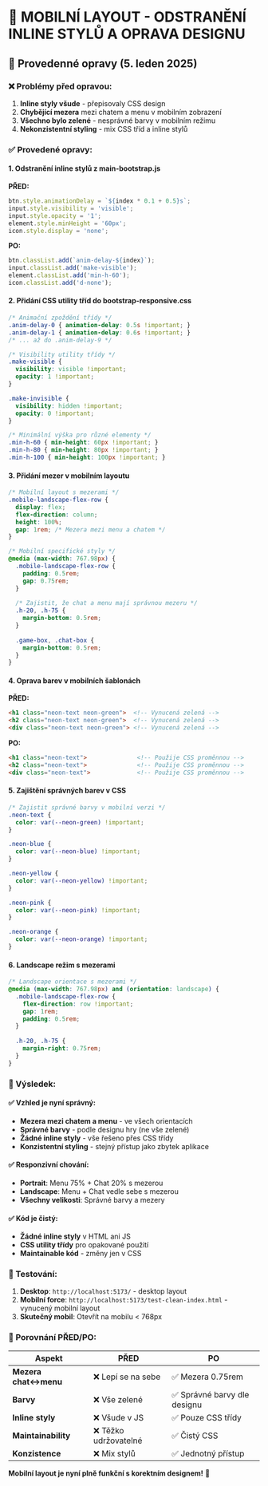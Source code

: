 # 🎨 MOBILNÍ LAYOUT - ODSTRANĚNÍ INLINE STYLŮ A OPRAVA DESIGNU

## 🎯 Provedenné opravy (5. leden 2025)

### ❌ Problémy před opravou:
1. **Inline styly všude** - přepisovaly CSS design
2. **Chybějící mezera** mezi chatem a menu v mobilním zobrazení
3. **Všechno bylo zelené** - nesprávné barvy v mobilním režimu
4. **Nekonzistentní styling** - mix CSS tříd a inline stylů

### ✅ Provedené opravy:

#### 1. **Odstranění inline stylů z main-bootstrap.js**
**PŘED:**
```javascript
btn.style.animationDelay = `${index * 0.1 + 0.5}s`;
input.style.visibility = 'visible';
input.style.opacity = '1';
element.style.minHeight = '60px';
icon.style.display = 'none';
```

**PO:**
```javascript
btn.classList.add(`anim-delay-${index}`);
input.classList.add('make-visible');
element.classList.add('min-h-60');
icon.classList.add('d-none');
```

#### 2. **Přidání CSS utility tříd do bootstrap-responsive.css**
```css
/* Animační zpoždění třídy */
.anim-delay-0 { animation-delay: 0.5s !important; }
.anim-delay-1 { animation-delay: 0.6s !important; }
/* ... až do .anim-delay-9 */

/* Visibility utility třídy */
.make-visible {
  visibility: visible !important;
  opacity: 1 !important;
}

.make-invisible {
  visibility: hidden !important;
  opacity: 0 !important;
}

/* Minimální výška pro různé elementy */
.min-h-60 { min-height: 60px !important; }
.min-h-80 { min-height: 80px !important; }
.min-h-100 { min-height: 100px !important; }
```

#### 3. **Přidání mezer v mobilním layoutu**
```css
/* Mobilní layout s mezerami */
.mobile-landscape-flex-row {
  display: flex;
  flex-direction: column;
  height: 100%;
  gap: 1rem; /* Mezera mezi menu a chatem */
}

/* Mobilní specifické styly */
@media (max-width: 767.98px) {
  .mobile-landscape-flex-row {
    padding: 0.5rem;
    gap: 0.75rem;
  }
  
  /* Zajistit, že chat a menu mají správnou mezeru */
  .h-20, .h-75 {
    margin-bottom: 0.5rem;
  }
  
  .game-box, .chat-box {
    margin-bottom: 0.5rem;
  }
}
```

#### 4. **Oprava barev v mobilních šablonách**
**PŘED:**
```html
<h1 class="neon-text neon-green">  <!-- Vynucená zelená -->
<h2 class="neon-text neon-green">  <!-- Vynucená zelená -->
<div class="neon-text neon-green"> <!-- Vynucená zelená -->
```

**PO:**
```html
<h1 class="neon-text">              <!-- Použije CSS proměnnou -->
<h2 class="neon-text">              <!-- Použije CSS proměnnou -->
<div class="neon-text">             <!-- Použije CSS proměnnou -->
```

#### 5. **Zajištění správných barev v CSS**
```css
/* Zajistit správné barvy v mobilní verzi */
.neon-text {
  color: var(--neon-green) !important;
}

.neon-blue {
  color: var(--neon-blue) !important;
}

.neon-yellow {
  color: var(--neon-yellow) !important;
}

.neon-pink {
  color: var(--neon-pink) !important;
}

.neon-orange {
  color: var(--neon-orange) !important;
}
```

#### 6. **Landscape režim s mezerami**
```css
/* Landscape orientace s mezerami */
@media (max-width: 767.98px) and (orientation: landscape) {
  .mobile-landscape-flex-row {
    flex-direction: row !important;
    gap: 1rem;
    padding: 0.5rem;
  }
  
  .h-20, .h-75 {
    margin-right: 0.75rem;
  }
}
```

### 📱 Výsledek:

#### ✅ **Vzhled je nyní správný:**
- **Mezera mezi chatem a menu** - ve všech orientacích
- **Správné barvy** - podle designu hry (ne vše zelené)
- **Žádné inline styly** - vše řešeno přes CSS třídy
- **Konzistentní styling** - stejný přístup jako zbytek aplikace

#### ✅ **Responzivní chování:**
- **Portrait**: Menu 75% + Chat 20% s mezerou
- **Landscape**: Menu + Chat vedle sebe s mezerou
- **Všechny velikosti**: Správné barvy a mezery

#### ✅ **Kód je čistý:**
- **Žádné inline styly** v HTML ani JS
- **CSS utility třídy** pro opakované použití
- **Maintainable kód** - změny jen v CSS

### 🧪 Testování:
1. **Desktop**: `http://localhost:5173/` - desktop layout
2. **Mobilní force**: `http://localhost:5173/test-clean-index.html` - vynucený mobilní layout
3. **Skutečný mobil**: Otevřít na mobilu < 768px

### 🎯 Porovnání PŘED/PO:

| Aspekt | PŘED | PO |
|--------|------|-----|
| **Mezera chat↔menu** | ❌ Lepí se na sebe | ✅ Mezera 0.75rem |
| **Barvy** | ❌ Vše zelené | ✅ Správné barvy dle designu |
| **Inline styly** | ❌ Všude v JS | ✅ Pouze CSS třídy |
| **Maintainability** | ❌ Těžko udržovatelné | ✅ Čistý CSS |
| **Konzistence** | ❌ Mix stylů | ✅ Jednotný přístup |

**Mobilní layout je nyní plně funkční s korektním designem!** 🎉
